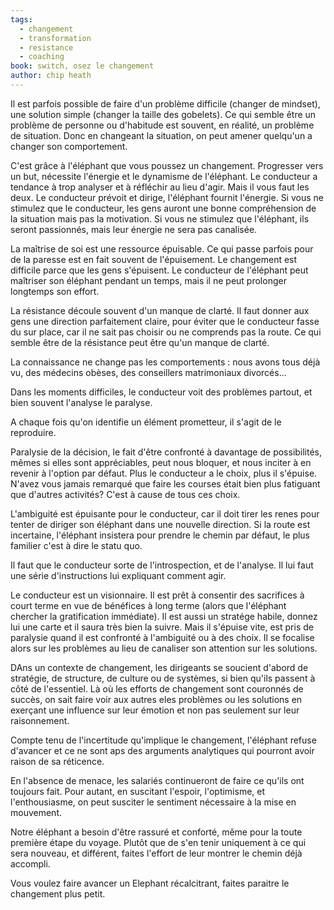 ```yaml
---
tags:
  - changement
  - transformation
  - resistance
  - coaching
book: switch, osez le changement
author: chip heath
---
```


Il est parfois possible de faire d'un problème difficile (changer de mindset), une solution simple (changer la taille des gobelets).
Ce qui semble être un problème de personne ou d'habitude est souvent, en réalité, un problème de situation. Donc en changeant la situation, on peut amener quelqu'un a changer son comportement.

C'est grâce à l'éléphant que vous poussez un changement. Progresser vers un but, nécessite l'énergie et le dynamisme de l'éléphant. Le conducteur a tendance à trop analyser et à réfléchir au lieu d'agir.
Mais il vous faut les deux. Le conducteur prévoit et dirige, l'éléphant fournit l'énergie.
Si vous ne stimulez que le conducteur, les gens auront une bonne compréhension de la situation mais pas la motivation.
Si vous ne stimulez que l'éléphant, ils seront passionnés, mais leur énergie ne sera pas canalisée.

La maîtrise de soi est une ressource épuisable.
Ce qui passe parfois pour de la paresse est en fait souvent de l'épuisement. Le changement est difficile parce que les gens s'épuisent.
Le conducteur de l'éléphant peut maîtriser son éléphant pendant un temps, mais il ne peut prolonger longtemps son effort.

La résistance découle souvent d'un manque de clarté.
Il faut donner aux gens une direction parfaitement claire, pour éviter que le conducteur fasse du sur place, car il ne sait pas choisir ou ne comprends pas la route.
Ce qui semble être de la résistance peut être qu'un manque de clarté.

La connaissance ne change pas les comportements : nous avons tous déjà vu, des médecins obèses, des conseillers matrimoniaux divorcés...

Dans les moments difficiles, le conducteur voit des problèmes partout, et bien souvent l'analyse le paralyse.

A chaque fois qu'on identifie un élément prometteur, il s'agit de le reproduire.

Paralysie de la décision, le fait d'être confronté à davantage de possibilités, mêmes si elles sont appréciables, peut nous bloquer, et nous inciter à en revenir à l'option par défaut.
Plus le conducteur a le choix, plus il s'épuise.
N'avez vous jamais remarqué que faire les courses était bien plus fatiguant que d'autres activités? C'est à cause de tous ces choix.

L'ambiguité est épuisante pour le conducteur, car il doit tirer les renes pour tenter de diriger son éléphant dans une nouvelle direction.
Si la route est incertaine, l'éléphant insistera pour prendre le chemin par défaut, le plus familier c'est à dire le statu quo.

Il faut que le conducteur sorte de l'introspection, et de l'analyse. Il lui faut une série d'instructions lui expliquant comment agir.

Le conducteur est un visionnaire. Il est prêt à consentir des sacrifices à court terme en vue de bénéfices à long terme (alors que l'éléphant chercher la gratification immédiate).
Il est aussi un stratége habile, donnez lui une carte et il saura très bien la suivre.
Mais il s'épuise vite, est pris de paralysie quand il est confronté à l'ambiguité ou à des choix. Il se focalise alors sur les problèmes au lieu de canaliser son attention sur les solutions.

DAns un contexte de changement, les dirigeants se soucient d'abord de stratégie, de structure, de culture ou de systèmes, si bien qu'ils passent à côté de l'essentiel.
Là où les efforts de changement sont couronnés de succès, on sait faire voir aux autres eles problèmes ou les solutions en exerçant une influence sur leur émotion et non pas seulement sur leur raisonnement.

Compte tenu de l'incertitude qu'implique le changement, l'éléphant refuse d'avancer et ce ne sont aps des arguments analytiques qui pourront avoir raison de sa réticence.

En l'absence de menace, les salariés continueront de faire ce qu'ils ont toujours fait.
Pour autant, en suscitant l'espoir, l'optimisme, et l'enthousiasme, on peut susciter le sentiment nécessaire à la mise en mouvement.

Notre éléphant a besoin d'être rassuré et conforté, même pour la toute première étape du voyage. Plutôt que de s'en tenir uniquement à ce qui sera nouveau, et différent, faites l'effort de leur montrer le chemin déjà accompli.

Vous voulez faire avancer un Elephant récalcitrant, faites paraitre le changement plus petit.
